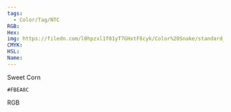 ```yaml
---
tags:
  - Color/Tag/NTC
RGB:
Hex:
img: https://filedn.com/l0hpzxl1f01yT7GHxtF8cyk/Color%20Snake/standard_csv_to_svg//FBEA8C.svg
CMYK:
HSL:
Name:
---
```

Sweet Corn
```palette
#FBEA8C
```
RGB
